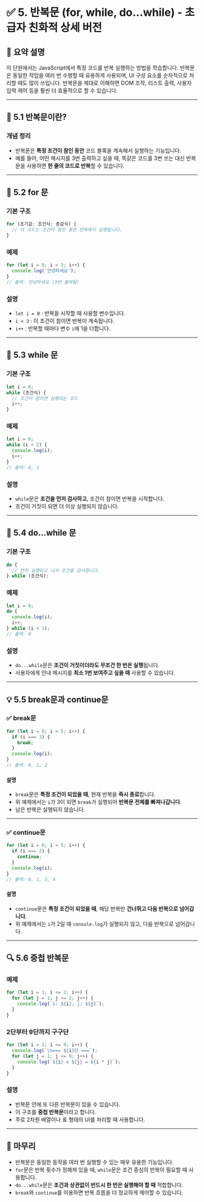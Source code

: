 
# ✅ 5. 반복문 (for, while, do...while) - 초급자 친화적 상세 버전

## 📌 요약 설명
이 단원에서는 JavaScript에서 특정 코드를 반복 실행하는 방법을 학습합니다. 반복문은 동일한 작업을 여러 번 수행할 때 유용하게 사용되며, UI 구성 요소를 순차적으로 처리할 때도 많이 쓰입니다. 반복문을 제대로 이해하면 DOM 조작, 리스트 출력, 사용자 입력 제어 등을 훨씬 더 효율적으로 할 수 있습니다.

---

## 🔁 5.1 반복문이란?

### 개념 정리
- 반복문은 **특정 조건이 참인 동안** 코드 블록을 계속해서 실행하는 기능입니다.
- 예를 들어, 어떤 메시지를 3번 출력하고 싶을 때, 똑같은 코드를 3번 쓰는 대신 반복문을 사용하면 **한 줄의 코드로 반복**할 수 있습니다.

---

## 🔄 5.2 for 문

### 기본 구조
```js
for (초기값; 조건식; 증감식) {
  // 이 코드는 조건이 참인 동안 반복해서 실행됩니다.
}
```

### 예제
```js
for (let i = 0; i < 3; i++) {
  console.log('안녕하세요');
}
// 출력: 안녕하세요 (3번 출력됨)
```

### 설명
- `let i = 0` : 반복을 시작할 때 사용할 변수입니다.
- `i < 3` : 이 조건이 참이면 반복이 계속됩니다.
- `i++` : 반복할 때마다 변수 `i`에 1을 더합니다.

---

## 🔁 5.3 while 문

### 기본 구조
```js
let i = 0;
while (조건식) {
  // 조건이 참이면 실행되는 코드
  i++;
}
```

### 예제
```js
let i = 0;
while (i < 2) {
  console.log(i);
  i++;
}
// 출력: 0, 1
```

### 설명
- `while`문은 **조건을 먼저 검사하고**, 조건이 참이면 반복을 시작합니다.
- 조건이 거짓이 되면 더 이상 실행되지 않습니다.

---

## 🔂 5.4 do...while 문

### 기본 구조
```js
do {
  // 먼저 실행되고 나서 조건을 검사합니다.
} while (조건식);
```

### 예제
```js
let i = 0;
do {
  console.log(i);
  i++;
} while (i < 1);
// 출력: 0
```

### 설명
- `do...while`문은 **조건이 거짓이더라도 무조건 한 번은 실행**됩니다.
- 사용자에게 안내 메시지를 **최소 1번 보여주고 싶을 때** 사용할 수 있습니다.

---

## 💡 5.5 break문과 continue문

### ✅ break문

```js
for (let i = 0; i < 5; i++) {
  if (i === 3) {
    break;
  }
  console.log(i);
}
// 출력: 0, 1, 2
```

#### 설명
- `break`문은 **특정 조건이 되었을 때**, 현재 반복을 **즉시 종료**합니다.
- 위 예제에서는 `i`가 3이 되면 `break`가 실행되어 **반복문 전체를 빠져나갑니다**.
- 남은 반복은 실행되지 않습니다.

---

### ✅ continue문

```js
for (let i = 0; i < 5; i++) {
  if (i === 2) {
    continue;
  }
  console.log(i);
}
// 출력: 0, 1, 3, 4
```

#### 설명
- `continue`문은 **특정 조건이 되었을 때**, 해당 반복만 **건너뛰고 다음 반복으로 넘어갑니다**.
- 위 예제에서는 `i`가 2일 때 `console.log`가 실행되지 않고, 다음 반복으로 넘어갑니다.

---

## 🔍 5.6 중첩 반복문

### 예제
```js
for (let i = 1; i <= 2; i++) {
  for (let j = 1; j <= 2; j++) {
    console.log(`i: ${i}, j: ${j}`);
  }
}
```

### 2단부터 9단까지 구구단
```js
for (let i = 2; i <= 9; i++) {
  console.log(`\n=== ${i}단 ===`);
  for (let j = 1; j <= 9; j++) {
    console.log(`${i} x ${j} = ${i * j}`);
  }
}
```

### 설명
- 반복문 안에 또 다른 반복문이 있을 수 있습니다.
- 이 구조를 **중첩 반복문**이라고 합니다.
- 주로 2차원 배열이나 표 형태의 UI를 처리할 때 사용합니다.

---

## 🧠 마무리

- 반복문은 동일한 동작을 여러 번 실행할 수 있는 매우 유용한 기능입니다.
- `for`문은 반복 횟수가 정해져 있을 때, `while`문은 조건 중심의 반복이 필요할 때 사용합니다.
- `do...while`문은 **조건과 상관없이 반드시 한 번은 실행해야 할 때** 적합합니다.
- `break`와 `continue`를 이용하면 반복 흐름을 더 정교하게 제어할 수 있습니다.
